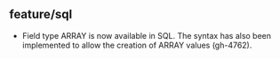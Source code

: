 ## feature/sql

* Field type ARRAY is now available in SQL. The syntax has also been
  implemented to allow the creation of ARRAY values (gh-4762).
